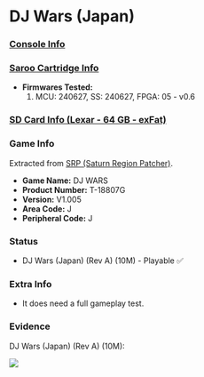 # DJ Wars (Japan)

### [Console Info](../../../../../Info/Consoles/VA13/README.md)

### [Saroo Cartridge Info](../../../../../Info/Cartridges/RetroGameParadiseStore/1.32F/README.md)

- <b>Firmwares Tested:</b>
  1. MCU: 240627, SS: 240627, FPGA: 05 - v0.6

### [SD Card Info (Lexar - 64 GB - exFat)](../../../../../Info/SdCards/Lexar/64GB/exfat/README.md)

### Game Info

Extracted from [SRP (Saturn Region Patcher)](https://segaxtreme.net/resources/saturn-region-patcher.81/download).

- <b>Game Name:</b> DJ WARS
- <b>Product Number:</b> T-18807G
- <b>Version:</b> V1.005
- <b>Area Code:</b> J
- <b>Peripheral Code:</b> J

### Status

- DJ Wars (Japan) (Rev A) (10M) - Playable :white_check_mark:

### Extra Info

- It does need a full gameplay test.

### Evidence

DJ Wars (Japan) (Rev A) (10M):

[![](https://img.youtube.com/vi/3sk6TJv8dMI/0.jpg)](https://www.youtube.com/watch?v=3sk6TJv8dMI)

